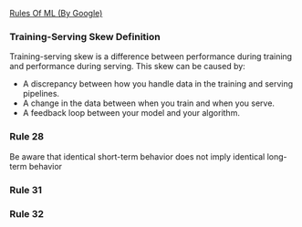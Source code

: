 [Rules Of ML (By Google)](https://developers.google.com/machine-learning/guides/rules-of-ml#:~:text=Training%2Dserving%20skew%20is%20a,train%20and%20when%20you%20serve)

### Training-Serving Skew Definition
Training-serving skew is a difference between performance during training and performance during serving. This skew can be caused by:
* A discrepancy between how you handle data in the training and serving pipelines.
* A change in the data between when you train and when you serve.
* A feedback loop between your model and your algorithm.

### Rule 28
Be aware that identical short-term behavior does not imply identical long-term behavior

### Rule 31

### Rule 32

